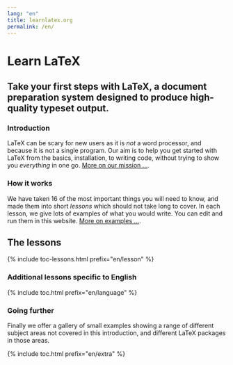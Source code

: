 ```yaml
---
lang: "en"
title: learnlatex.org
permalink: /en/
---
```


# Learn LaTeX

<h2 class="heading__introduction">Take your first steps with LaTeX, a document preparation system designed to produce high-quality typeset output.</h2>

<div
  class="text-columns">
  <section>
    <h3 
      class="text-columns__heading">Introduction</h3>
    <p>LaTeX can be scary for new users as it is <em>not</em> a word processor, 
    and because it is not a single program. Our aim is to help you get 
    started with LaTeX from the basics, installation, to writing code, without 
    trying to show you <em>everything</em> in one go. <a href="./help#examples">More on our mission &hellip;</a>.</p>
  </section>
  <section>
    <h3
      class="text-columns__heading">How it works</h3>
      <p>We have taken 16 of the most important things you will need to know, and made them into short <em>lessons</em> which should not take long to cover. In each lesson, we give lots of examples of what you would write. You can edit and run them in this website. <a href="./help#examples">More on examples &hellip;</a>.</p>
  </section>
</div>


<h2 
  class="heading__toc" 
  id="toc"
  >The lessons</h2>

{% include toc-lessons.html  prefix="en/lesson" %}


### Additional lessons specific to English

{% include toc.html  prefix="en/language" %}

### Going further

Finally we offer a gallery of small examples showing a range of different subject areas not covered in this introduction, and different LaTeX packages in those areas.

{% include toc.html prefix="en/extra" %}
